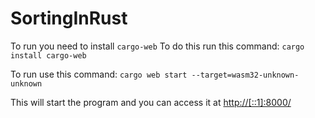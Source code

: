 # SortingInRust

To run you need to install `cargo-web`
To do this run this command: `cargo install cargo-web`

To run use this command:  `cargo web start --target=wasm32-unknown-unknown`

This will start the program and you can access it at [http://[::1]:8000/](http://[::1]:8000/)
